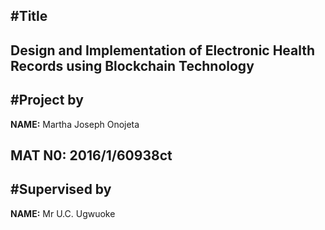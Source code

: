 #Title
-------------------------------
Design and Implementation of Electronic Health Records using Blockchain Technology
------------------------------


#Project by
--------------------------------
**NAME:** Martha Joseph Onojeta

**MAT N0:** 2016/1/60938ct
--------------------------------

#Supervised by
--------------------------------
**NAME:** Mr U.C. Ugwuoke


